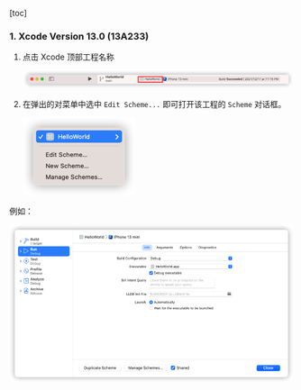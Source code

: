 [toc]

### 1. Xcode Version 13.0 (13A233)

1.  点击 Xcode 顶部工程名称

    ![05](./images/05.png)

2.  在弹出的对菜单中选中 `Edit Scheme...` 即可打开该工程的 `Scheme` 对话框。

    ![06](./images/06.png)

例如：

![07](./images/07.png)